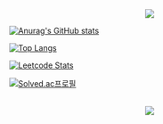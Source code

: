 <div align="center">
<a href="https://github.com/TinkerBellBass"><img src="https://capsule-render.vercel.app/api?type=transparent&color=auto&height=150&section=header&text=Welcome To Neverland&fontSize=70&fontColor=028818" />
</div>

[![Anurag's GitHub stats](https://github-readme-stats.vercel.app/api?username=TinkerBellBass&show_icons=true&theme=dracula&hide=issues)](https://github.com/jongwon-hyun)
  
[![Top Langs](https://github-readme-stats.vercel.app/api/top-langs/?username=TinkerBellBass&layout=compact&theme=dracula)](https://github.com/jongwon-hyun)

  
[![Leetcode Stats](https://leetcode.card.workers.dev/?username=otomebass&theme=nord)](https://leetcode.com/otomebass)
  
  
[![Solved.ac프로필](http://mazassumnida.wtf/api/v2/generate_badge?boj=otomebass)](https://solved.ac/otomebass)
<br>
<br>
<div align="center">
<a href="https://github.com/TinkerBellBass"><img src="https://hits.seeyoufarm.com/api/count/incr/badge.svg?url=https://github.com/TinkerBellBass"/></a>         
</div>
